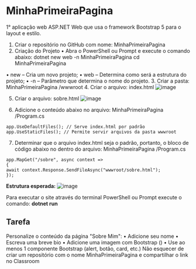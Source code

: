 # MinhaPrimeiraPagina
1° aplicação web ASP.NET Web que usa o framework Bootstrap 5 para o layout e estilo.
1. Criar o repositório no GitHub com nome: MinhaPrimeiraPagina
2. Criação do Projeto
• Abra o PowerShell ou Prompt e execute o comando abaixo:
dotnet new web -n MinhaPrimeiraPagina
cd MinhaPrimeiraPagina

• new – Cria um novo projeto;
• web – Determina como será a estrutura do projeto;
• -n – Parâmetro que determina o nome do projeto.
3. Criar a pasta: MinhaPrimeiraPagina /wwwroot
4. Criar o arquivo: index.html
![image](https://github.com/user-attachments/assets/1e514dc5-2b1b-4d5e-a574-03254d3e1079)

5. Criar o arquivo: sobre.html
![image](https://github.com/user-attachments/assets/d1f54910-2aae-497b-afa4-0333bb7565c3)

6. Adicione o conteúdo abaixo no arquivo: MinhaPrimeiraPagina /Program.cs

```
app.UseDefaultFiles(); // Serve index.html por padrão
app.UseStaticFiles(); // Permite servir arquivos da pasta wwwroot
```

7. Determinar que o arquivo index.html seja o padrão, portanto, o bloco de
código abaixo no dentro do arquivo: MinhaPrimeiraPagina /Program.cs

```
app.MapGet("/sobre", async context =>
{
await context.Response.SendFileAsync("wwwroot/sobre.html");
});
```

**Estrutura esperada:**
![image](https://github.com/user-attachments/assets/c149dad9-9923-4501-8017-8804974b8240)

Para executar o site através do terminal PowerShell ou Prompt execute o
comando: **dotnet run**

## Tarefa
Personalize o conteúdo da página "Sobre Mim":
• Adicione seu nome
• Escreva uma breve bio
• Adicione uma imagem com Bootstrap (<img class="img-fluid rounded">)
• Use ao menos 1 componente Bootstrap (alert, botão, card, etc.)
Não esquecer de criar um repositório com o nome MinhaPrimeiraPagina e
compartilhar o link no Classroom

